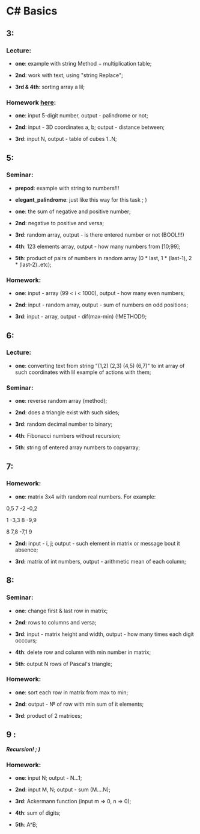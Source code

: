 # C# Basics

## 3:
### Lecture:
* **one**: example with string Method + multiplication table;

* **2nd**: work with text, using "string Replace";

* **3rd & 4th**: sorting array a lil;
### Homework [here](https://github.com/VikkMoor/CSharpBasics/tree/main/3/homework):
* **one**: input 5-digit number, output - palindrome or not;

* **2nd**: input - 3D coordinates a, b; output - distance between;

* **3rd**: input N, output - table of cubes 1..N;


## 5:
### Seminar:
* **prepod**: example with string to numbers!!!

* **elegant_palindrome**: just like this way for this task ; )

* **one**: the sum of negative and positive number;

* **2nd**: negative to positive and versa;

* **3rd**: random array, output - is there entered number or not (BOOL!!!)

* **4th**: 123 elements array, output - how many numbers from [10;99];

* **5th**: product of pairs of numbers in random array (0 * last, 1 * (last-1), 2 * (last-2)..etc);
### Homework:
* **one**: input - array (99 < i < 1000), output - how many even numbers;
 
* **2nd**: input - random array, output - sum of numbers on odd positions;

* **3rd**: input - array, output - dif(max-min) (!METHOD!);


## 6:
### Lecture:
* **one**: converting text from string "(1,2) (2,3) (4,5) (6,7)" to int array of such coordinates with lil example of actions with them;
### Seminar:
* **one**: reverse random array (method);

* **2nd**: does a triangle exist with such sides;

* **3rd**: random decimal number to binary;

* **4th**: Fibonacci numbers without recursion;

* **5th**: string of entered array numbers to copyarray;


## 7:
### Homework:
* **one**: matrix 3x4 with random real numbers. For example:

0,5 7 -2 -0,2

1 -3,3 8 -9,9

8 7,8 -7,1 9

* **2nd:** input - i, j; output - such element in matrix or message bout it absence;

* **3rd:** matrix of int numbers, output - arithmetic mean of each column;


## 8:
### Seminar:
* **one**: change first & last row in matrix;

* **2nd**: rows to columns and versa;

* **3rd**: input - matrix height and width, output - how many times each digit occcurs;

* **4th**: delete row and column with min number in matrix;

* **5th**: output N rows of Pascal's triangle;
### Homework:
* **one**: sort each row in matrix from max to min;

* **2nd**: output - № of row with min sum of it elements;

* **3rd**: product of 2 matrices;


## 9 :
***Recursion! ; )***
### Homework:
* **one**: input N; output - N...1;

* **2nd**: input M, N; output - sum (M....N);

* **3rd**: Ackermann function (input m => 0, n => 0);

* **4th**: sum of digits;

* **5th**: A^B;


























